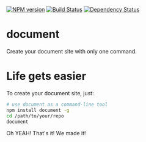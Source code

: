 [![NPM version](https://badge.fury.io/js/document.png)](http://badge.fury.io/js/document)
[![Build Status](https://travis-ci.org/kaelzhang/node-document.png?branch=master)](https://travis-ci.org/kaelzhang/node-document)
[![Dependency Status](https://gemnasium.com/kaelzhang/node-document.png)](https://gemnasium.com/kaelzhang/node-document)

# document

Create your document site with only one command.

# Life gets easier

To create your document site, just:

```sh
# use document as a command-line tool
npm install document -g
cd /path/to/your/repo
document
```

Oh YEAH! That's it! We made it!


